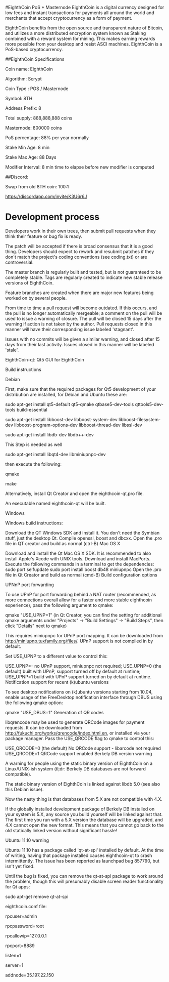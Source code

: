 #EighthCoin PoS + Masternode
EighthCoin is a digital currency designed for low fees and instant transactions for payments all around the world and merchants that accept cryptocurrency as a form of payment.


EighthCoin benefits from the open source and transparent nature of Bitcoin, and utilizes a more distributed encryption system known as Staking combined with a reward system for mining. This makes earning rewards more possible from your desktop and resist ASCI machines. EighthCoin is a PoS-based cryptocurrency.


##EighthCoin Specifications

Coin name: EighthCoin 

Algorithm: Scrypt

Coin Type :  POS / Masternode

Symbol: 8TH

Address Prefix: 8

Total supply: 888,888,888 coins

Masternode: 800000 coins

PoS percentage: 88% per year normally

Stake Min Age: 8 min

Stake Max Age: 88 Days

Modifier Interval: 8 min time to elapse before new modifier is computed

##Discord:

Swap from old 8TH coin: 
100:1

https://discordapp.com/invite/K3U6r6J

Development process
===========================

Developers work in their own trees, then submit pull requests when
they think their feature or bug fix is ready.

The patch will be accepted if there is broad consensus that it is a
good thing.  Developers should expect to rework and resubmit patches
if they don't match the project's coding conventions (see coding.txt)
or are controversial.

The master branch is regularly built and tested, but is not guaranteed
to be completely stable. Tags are regularly created to indicate new
stable release versions of EighthCoin.

Feature branches are created when there are major new features being
worked on by several people.

From time to time a pull request will become outdated. If this occurs, and
the pull is no longer automatically mergeable; a comment on the pull will
be used to issue a warning of closure. The pull will be closed 15 days
after the warning if action is not taken by the author. Pull requests closed
in this manner will have their corresponding issue labeled 'stagnant'.

Issues with no commits will be given a similar warning, and closed after
15 days from their last activity. Issues closed in this manner will be 
labeled 'stale'.

EighthCoin-qt: Qt5 GUI for EighthCoin

Build instructions

Debian

First, make sure that the required packages for Qt5 development of your distribution are installed, for Debian and Ubuntu these are:

sudo apt-get install qt5-default qt5-qmake qtbase5-dev-tools qttools5-dev-tools build-essential 

sudo apt-get install libboost-dev libboost-system-dev libboost-filesystem-dev libboost-program-options-dev libboost-thread-dev libssl-dev 

sudo apt-get install  libdb-dev libdb++-dev

 This Step is needed as well
 
 sudo apt-get install libqt4-dev libminiupnpc-dev
 
then execute the following:

qmake

make

Alternatively, install Qt Creator and open the eighthcoin-qt.pro file.

An executable named eighthcoin-qt will be built.

Windows

Windows build instructions:

Download the QT Windows SDK and install it. You don't need the Symbian stuff, just the desktop Qt.
Compile openssl, boost and dbcxx.
Open the .pro file in QT creator and build as normal (ctrl-B)
Mac OS X

Download and install the Qt Mac OS X SDK. It is recommended to also install Apple's Xcode with UNIX tools.
Download and install MacPorts.
Execute the following commands in a terminal to get the dependencies:
sudo port selfupdate
sudo port install boost db48 miniupnpc
Open the .pro file in Qt Creator and build as normal (cmd-B)
Build configuration options

UPNnP port forwarding

To use UPnP for port forwarding behind a NAT router (recommended, as more connections overall allow for a faster and more stable eighthcoin experience), pass the following argument to qmake:

qmake "USE_UPNP=1"
(in Qt Creator, you can find the setting for additional qmake arguments under "Projects" -> "Build Settings" -> "Build Steps", then click "Details" next to qmake)

This requires miniupnpc for UPnP port mapping. It can be downloaded from http://miniupnp.tuxfamily.org/files/. UPnP support is not compiled in by default.

Set USE_UPNP to a different value to control this:

USE_UPNP=-	no UPnP support, miniupnpc not required;
USE_UPNP=0	(the default) built with UPnP, support turned off by default at runtime;
USE_UPNP=1	build with UPnP support turned on by default at runtime.
Notification support for recent (k)ubuntu versions

To see desktop notifications on (k)ubuntu versions starting from 10.04, enable usage of the FreeDesktop notification interface through DBUS using the following qmake option:

qmake "USE_DBUS=1"
Generation of QR codes

libqrencode may be used to generate QRCode images for payment requests. It can be downloaded from http://fukuchi.org/works/qrencode/index.html.en, or installed via your package manager. Pass the USE_QRCODE flag to qmake to control this:

USE_QRCODE=0	(the default) No QRCode support - libarcode not required
USE_QRCODE=1	QRCode support enabled
Berkely DB version warning

A warning for people using the static binary version of EighthCoin on a Linux/UNIX-ish system (tl;dr: Berkely DB databases are not forward compatible).

The static binary version of EighthCoin is linked against libdb 5.0 (see also this Debian issue).

Now the nasty thing is that databases from 5.X are not compatible with 4.X.

If the globally installed development package of Berkely DB installed on your system is 5.X, any source you build yourself will be linked against that. The first time you run with a 5.X version the database will be upgraded, and 4.X cannot open the new format. This means that you cannot go back to the old statically linked version without significant hassle!

Ubuntu 11.10 warning

Ubuntu 11.10 has a package called 'qt-at-spi' installed by default. At the time of writing, having that package installed causes eighthcoin-qt to crash intermittently. The issue has been reported as launchpad bug 857790, but isn't yet fixed.

Until the bug is fixed, you can remove the qt-at-spi package to work around the problem, though this will presumably disable screen reader functionality for Qt apps:

sudo apt-get remove qt-at-spi




eighthcoin.conf file:

rpcuser=admin

rpcpassword=root

rpcallowip=127.0.0.1

rpcport=8889

listen=1

server=1

addnode=35.197.22.150

